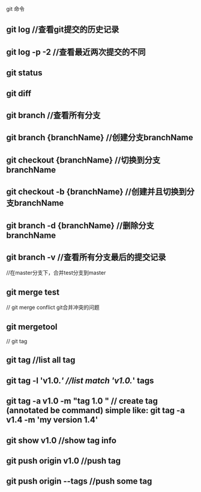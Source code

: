 git 命令


## git log   //查看git提交的历史记录    
## git log -p -2   //查看最近两次提交的不同
## git status
## git diff






## git branch   //查看所有分支
## git branch {branchName}   //创建分支branchName
## git checkout {branchName}  //切换到分支branchName
## git checkout -b {branchName}  //创建并且切换到分支branchName
## git branch -d {branchName}  //删除分支branchName
## git branch -v  //查看所有分支最后的提交记录


//在master分支下，合并test分支到master
## git merge  test






// git merge conflict   git合并冲突的问题
## git mergetool



// git tag


## git tag  //list all tag
## git tag -l 'v1.0.*'      //list match 'v1.0.*' tags
## git tag -a v1.0 -m  "tag 1.0 "  // create tag (annotated  be command)    simple like:   git tag -a v1.4 -m 'my version 1.4'
## git show v1.0   //show tag info
## git push origin v1.0   //push tag
## git push origin --tags  //push some tag
